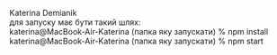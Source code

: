 Katerina Demianik  
для запуску має бути такий шлях:  
katerina@MacBook-Air-Katerina (папка яку запускати) % npm install   
katerina@MacBook-Air-Katerina (папка яку запускати) % npm start  

